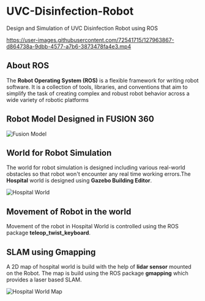 # UVC-Disinfection-Robot
Design and Simulation of UVC Disinfection Robot using ROS

https://user-images.githubusercontent.com/72541715/127963867-d864738a-9dbb-4577-a7b6-3873478fa4e3.mp4

## About ROS
The **Robot Operating System (ROS)** is a flexible framework for writing robot software. It is a collection of tools, libraries, and conventions that aim to simplify the task of creating complex and robust robot behavior across a wide variety of robotic platforms

## Robot Model Designed in FUSION 360

![Fusion Model](https://user-images.githubusercontent.com/72541715/127964696-bbcaf687-6e80-4ecf-94de-86eb9522bd19.png)

## World for Robot Simulation
The world for robot simulation is designed including various real-world obstacles so that robot won't encounter any real time working errors.The **Hospital** world is designed using **Gazebo Building Editor**.

![Hospital World](https://user-images.githubusercontent.com/72541715/127981025-58960507-bddc-4351-a5f5-c162f94fa0e7.png)


## Movement of Robot in the world
Movement of the robot in Hospital World is controlled using the ROS package **teleop_twist_keyboard**.

## SLAM using Gmapping
A 2D map of hospital world is build with the help of **lidar sensor** mounted on the Robot. The map is build using the ROS package **gmapping** which provides a laser based SLAM.

![Hospital World Map](https://user-images.githubusercontent.com/72541715/127989474-7784b17f-5f2e-40e1-9c14-7a39d2edd2d6.png=100x100)
